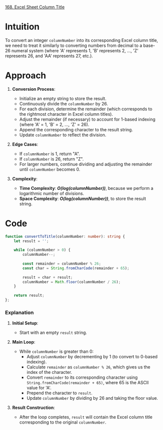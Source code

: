 [168. Excel Sheet Column Title](https://leetcode.com/problems/excel-sheet-column-title/)

# Intuition

To convert an integer `columnNumber` into its corresponding Excel column title, we need to treat it similarly to converting numbers from decimal to a base-26 numeral system (where 'A' represents 1, 'B' represents 2, ..., 'Z' represents 26, and 'AA' represents 27, etc.).

# Approach

1. **Conversion Process**:
   - Initialize an empty string to store the result.
   - Continuously divide the `columnNumber` by 26.
   - For each division, determine the remainder (which corresponds to the rightmost character in Excel column titles).
   - Adjust the remainder (if necessary) to account for 1-based indexing (where 'A' = 1, 'B' = 2, ..., 'Z' = 26).
   - Append the corresponding character to the result string.
   - Update `columnNumber` to reflect the division.

2. **Edge Cases**:
   - If `columnNumber` is 1, return "A".
   - If `columnNumber` is 26, return "Z".
   - For larger numbers, continue dividing and adjusting the remainder until `columnNumber` becomes 0.

3. **Complexity**:
   - **Time Complexity**: ***O(log(columnNumber))***, because we perform a logarithmic number of divisions.
   - **Space Complexity**: ***O(log(columnNumber))***, to store the result string.

# Code

```typescript
function convertToTitle(columnNumber: number): string {
    let result = '';
    
    while (columnNumber > 0) {
        columnNumber--;
        
        const remainder = columnNumber % 26;
        const char = String.fromCharCode(remainder + 65);
        
        result = char + result;
        columnNumber = Math.floor(columnNumber / 26);
    }
    
    return result;
};

```

### Explanation

1. **Initial Setup**:
   - Start with an empty `result` string.
   
2. **Main Loop**:
   - While `columnNumber` is greater than 0:
     - Adjust `columnNumber` by decrementing by 1 (to convert to 0-based indexing).
     - Calculate `remainder` as `columnNumber % 26`, which gives us the index of the character.
     - Convert `remainder` to its corresponding character using `String.fromCharCode(remainder + 65)`, where 65 is the ASCII value for 'A'.
     - Prepend the character to `result`.
     - Update `columnNumber` by dividing by 26 and taking the floor value.

3. **Result Construction**:
   - After the loop completes, `result` will contain the Excel column title corresponding to the original `columnNumber`.